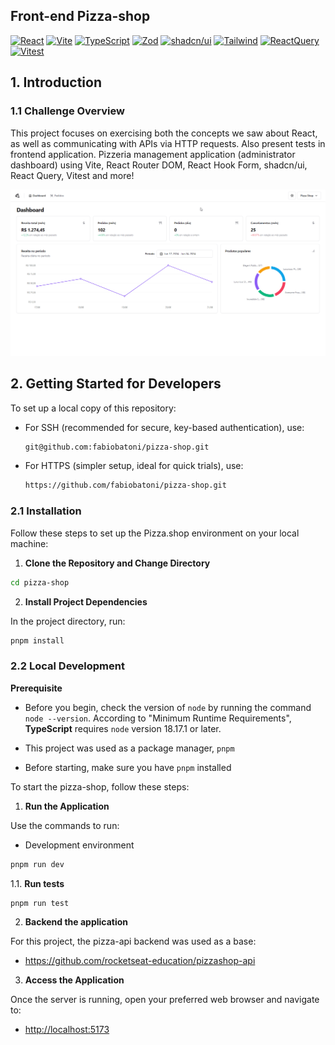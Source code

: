 ## Front-end Pizza-shop

[![React](https://img.shields.io/badge/-ReactJs-61DAFB?logo=react&logoColor=black&style=for-the-badge)](https://react.dev/)
[![Vite](https://img.shields.io/badge/-Vite-purple?logo=vite&logoColor=white&style=for-the-badge)](https://vitejs.dev)
[![TypeScript](https://img.shields.io/badge/TypeScript-3178C6?logo=TypeScript&logoColor=white&style=for-the-badge)](https://www.typescriptlang.org/)
[![Zod](https://img.shields.io/badge/zod-0E2E58?logo=zod&logoColor=white&style=for-the-badge)](https://zod.dev)
[![shadcn/ui](https://img.shields.io/badge/shadcnui-black?logo=shadcnui&logoColor=white&style=for-the-badge)](https://ui.shadcn.com)
[![Tailwind](https://img.shields.io/badge/tailwindcss-007FFF?logo=tailwindcss&logoColor=white&style=for-the-badge)](https://tailwindcss.com)
[![ReactQuery](https://img.shields.io/badge/reactquery-ffa500?logo=reactquery&logoColor=black&style=for-the-badge)](https://tanstack.com/query/v3)
[![Vitest](https://img.shields.io/badge/vitest-7CFC00?logo=vitest&logoColor=black&style=for-the-badge)](https://vitest.dev)

## 1. Introduction

### 1.1 Challenge Overview


This project focuses on exercising both the concepts we saw about React, as well as communicating with APIs via HTTP requests. Also present tests in frontend application. Pizzeria management application (administrator dashboard) using Vite, React Router DOM, React Hook Form, shadcn/ui, React Query, Vitest and more!

![Demo app](https://github.com/fabiobatoni/pizza-shop/blob/main/public/pizza-shop.gif?raw=true)

## 2. Getting Started for Developers

To set up a local copy of this repository:

- For SSH (recommended for secure, key-based authentication), use:

  ```bash
  git@github.com:fabiobatoni/pizza-shop.git
  ```

- For HTTPS (simpler setup, ideal for quick trials), use:

  ```bash
  https://github.com/fabiobatoni/pizza-shop.git
  ```

### 2.1 Installation

Follow these steps to set up the Pizza.shop environment on your local
machine:

1. **Clone the Repository and Change Directory**

```bash
cd pizza-shop
```

2. **Install Project Dependencies**

In the project directory, run:

```bash
pnpm install
```

### 2.2 Local Development

**Prerequisite**

- Before you begin, check the version of `node` by running the command `node
--version`. According to "Minimum Runtime Requirements", **TypeScript** requires
`node` version 18.17.1 or later.

- This project was used as a package manager, `pnpm`
- Before starting, make sure you have `pnpm` installed

To start the pizza-shop, follow these steps:

1. **Run the Application**

Use the commands to run:

- Development environment

```bash
pnpm run dev
```

1.1. **Run tests**

```bash
pnpm run test
```
2. **Backend the application**

For this project, the pizza-api backend was used as a base:

- https://github.com/rocketseat-education/pizzashop-api


3. **Access the Application**

Once the server is running, open your preferred web browser and navigate to:

- [http://localhost:5173](http://localhost:5173)